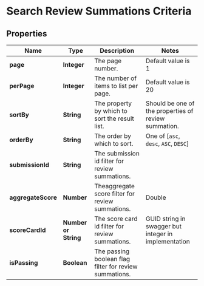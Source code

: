 # Search Review Summations Criteria

## Properties

Name | Type | Description | Notes
------------ | ------------- | ------------- | -------------
**page** | **Integer** | The page number. | Default value is 1
**perPage** | **Integer** | The number of items to list per page. | Default value is 20
**sortBy** | **String** | The property by which to sort the result list. | Should be one of the properties of review summation.
**orderBy** | **String** | The order by which to sort. | One of [`asc`, `desc`, `ASC`, `DESC`]
**submissionId** | **String** | The submission id filter for review summations. |
**aggregateScore** | **Number** | Theaggregate score filter for review summations. |Double
**scoreCardId** | **Number or String** | The score card id filter for review summations.        |GUID string in swagger but integer in implementation
**isPassing** | **Boolean** | The passing boolean flag filter for review summations. |
